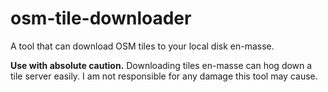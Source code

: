 # osm-tile-downloader

A tool that can download OSM tiles to your local disk en-masse.

**Use with absolute caution.** Downloading tiles en-masse can hog down a tile server easily. I am not responsible for any damage this tool may cause.
